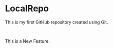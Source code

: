 # LocalRepo
<p>This is my first GitHub repository created using Git.</p><br>
<p>This is a New Feature.</p>